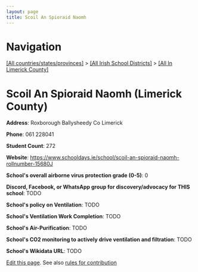 ```yaml
---
layout: page
title: Scoil An Spioraid Naomh
---
```

# Navigation

[[All countries/states/provinces]](../../..) > [[All Irish School Districts]](../..) > [[All In Limerick County]](..)

# Scoil An Spioraid Naomh (Limerick County)

**Address**: Roxborough Ballysheedy Co Limerick

**Phone**: 061 228041

**Student Count**: 272

**Website**: <https://www.schooldays.ie/school/scoil-an-spioraid-naomh-rollnumber-15680J>

**School's overall airborne virus protection grade (0-5)**: 0

**Discord, Facebook, or WhatsApp group for discovery/advocacy for THIS school**: TODO

**School's policy on Ventilation**: TODO

**School's Ventilation Work Completion**: TODO

**School's Air-Purification**: TODO

**School's CO2 monitoring to actively drive ventilation and filtration**: TODO

**School's Wikidata URL**: TODO


[Edit this page](https://github.com/ventilate-schools/Ireland/edit/main/./Limerick_County/Scoil_An_Spioraid_Naomh.md). See also [rules for contribution](../../../contribution-rules/)